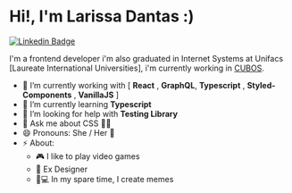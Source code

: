 # Hi!, I'm Larissa Dantas :)

[![Linkedin Badge](https://img.shields.io/badge/-LinkedIn-blue?style=flat-square&logo=Linkedin&logoColor=white&link=https://www.linkedin.com/in/larissa-dantas-8490baa1/)](https://www.linkedin.com/in/larissa-dantas-8490baa1/)

I'm a frontend developer i'm also graduated in Internet Systems at Unifacs [Laureate International Universities], i'm currently working in [CUBOS](https://cubos.io/).


- 🔭 I’m currently working with [ **React** , **GraphQL**, **Typescript** , **Styled-Components** , **VanillaJS** ]
- 🌱 I’m currently learning **Typescript**
- 🤔 I’m looking for help with **Testing Library**
- 💬 Ask me about CSS 🎨🥰
- 😄 Pronouns: She / Her 🌈
- ⚡ About:
  - 🎮 I like to play video games
  - 🎨 Ex Designer
  - 🚀💻 In my spare time, I create memes
